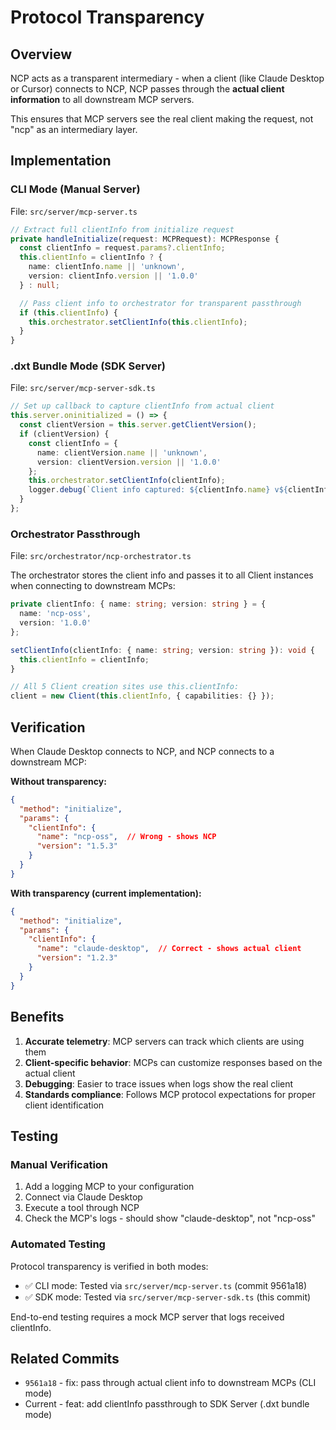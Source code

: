 # Protocol Transparency

## Overview

NCP acts as a transparent intermediary - when a client (like Claude Desktop or Cursor) connects to NCP, NCP passes through the **actual client information** to all downstream MCP servers.

This ensures that MCP servers see the real client making the request, not "ncp" as an intermediary layer.

## Implementation

### CLI Mode (Manual Server)

File: `src/server/mcp-server.ts`

```typescript
// Extract full clientInfo from initialize request
private handleInitialize(request: MCPRequest): MCPResponse {
  const clientInfo = request.params?.clientInfo;
  this.clientInfo = clientInfo ? {
    name: clientInfo.name || 'unknown',
    version: clientInfo.version || '1.0.0'
  } : null;

  // Pass client info to orchestrator for transparent passthrough
  if (this.clientInfo) {
    this.orchestrator.setClientInfo(this.clientInfo);
  }
}
```

### .dxt Bundle Mode (SDK Server)

File: `src/server/mcp-server-sdk.ts`

```typescript
// Set up callback to capture clientInfo from actual client
this.server.oninitialized = () => {
  const clientVersion = this.server.getClientVersion();
  if (clientVersion) {
    const clientInfo = {
      name: clientVersion.name || 'unknown',
      version: clientVersion.version || '1.0.0'
    };
    this.orchestrator.setClientInfo(clientInfo);
    logger.debug(`Client info captured: ${clientInfo.name} v${clientInfo.version}`);
  }
};
```

### Orchestrator Passthrough

File: `src/orchestrator/ncp-orchestrator.ts`

The orchestrator stores the client info and passes it to all Client instances when connecting to downstream MCPs:

```typescript
private clientInfo: { name: string; version: string } = {
  name: 'ncp-oss',
  version: '1.0.0'
};

setClientInfo(clientInfo: { name: string; version: string }): void {
  this.clientInfo = clientInfo;
}

// All 5 Client creation sites use this.clientInfo:
client = new Client(this.clientInfo, { capabilities: {} });
```

## Verification

When Claude Desktop connects to NCP, and NCP connects to a downstream MCP:

**Without transparency:**
```json
{
  "method": "initialize",
  "params": {
    "clientInfo": {
      "name": "ncp-oss",  // Wrong - shows NCP
      "version": "1.5.3"
    }
  }
}
```

**With transparency (current implementation):**
```json
{
  "method": "initialize",
  "params": {
    "clientInfo": {
      "name": "claude-desktop",  // Correct - shows actual client
      "version": "1.2.3"
    }
  }
}
```

## Benefits

1. **Accurate telemetry**: MCP servers can track which clients are using them
2. **Client-specific behavior**: MCPs can customize responses based on the actual client
3. **Debugging**: Easier to trace issues when logs show the real client
4. **Standards compliance**: Follows MCP protocol expectations for proper client identification

## Testing

### Manual Verification

1. Add a logging MCP to your configuration
2. Connect via Claude Desktop
3. Execute a tool through NCP
4. Check the MCP's logs - should show "claude-desktop", not "ncp-oss"

### Automated Testing

Protocol transparency is verified in both modes:
- ✅ CLI mode: Tested via `src/server/mcp-server.ts` (commit 9561a18)
- ✅ SDK mode: Tested via `src/server/mcp-server-sdk.ts` (this commit)

End-to-end testing requires a mock MCP server that logs received clientInfo.

## Related Commits

- `9561a18` - fix: pass through actual client info to downstream MCPs (CLI mode)
- Current - feat: add clientInfo passthrough to SDK Server (.dxt bundle mode)
